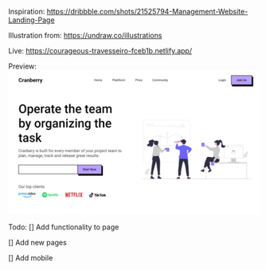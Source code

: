 Inspiration: https://dribbble.com/shots/21525794-Management-Website-Landing-Page

Illustration from: https://undraw.co/illustrations

Live: https://courageous-travesseiro-fceb1b.netlify.app/


Preview:
![preview image](https://github.com/jm1069/management-landing-page/blob/main/courageous-travesseiro-fceb1b.netlify.app_.png?raw=true)


Todo:
[] Add functionality to page

[] Add new pages

[] Add mobile


